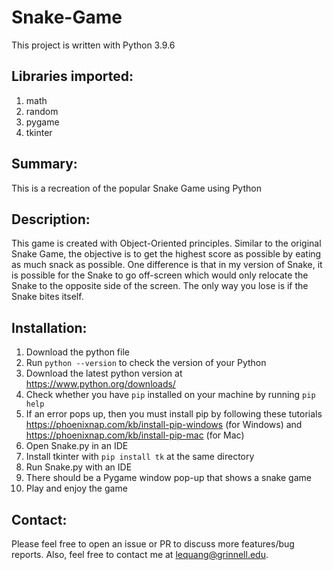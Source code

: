 # Snake-Game

This project is written with Python 3.9.6

## Libraries imported:
1. math
2. random
3. pygame
4. tkinter

## Summary: 
This is a recreation of the popular Snake Game using Python 

## Description: 
This game is created with Object-Oriented principles. Similar to the original Snake Game, the objective is to get the highest score as possible by eating as much snack as possible. One difference is that in my version of Snake, it is possible for the Snake to go off-screen which would only relocate the Snake to the opposite side of the screen. The only way you lose is if the Snake bites itself.

## Installation:
1. Download the python file 
2. Run `python --version` to check the version of your Python
3. Download the latest python version at https://www.python.org/downloads/
4. Check whether you have `pip` installed on your machine by running `pip help`
5. If an error pops up, then you must install pip by following these tutorials https://phoenixnap.com/kb/install-pip-windows (for Windows) and https://phoenixnap.com/kb/install-pip-mac (for Mac) 
6. Open Snake.py in an IDE 
7. Install tkinter with `pip install tk` at the same directory 
8. Run Snake.py with an IDE
9. There should be a Pygame window pop-up that shows a snake game 
10. Play and enjoy the game

## Contact: 
Please feel free to open an issue or PR to discuss more features/bug reports. Also, feel free to contact me at lequang@grinnell.edu.
